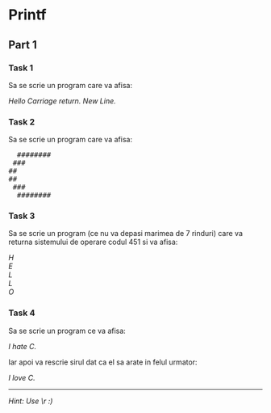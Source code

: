 # Printf

## Part 1

### Task 1
Sa se scrie un program care va afisa:

*Hello*
*Carriage return. New Line.*

### Task 2
Sa se scrie un program care va afisa:
<pre>
  ########  
 ###  
##  
##  
 ###    
  ########
</pre>

### Task 3
Sa se scrie un program (ce nu va depasi marimea de 7 rinduri) care va returna sistemului de operare codul 451 si va afisa:

*H*  
*E*  
*L*  
*L*  
*O*  

### Task 4
Sa se scrie un program ce va afisa:

*I hate C.*

Iar apoi va rescrie sirul dat ca el sa arate in felul urmator:

*I love C.*

----------------
*Hint: Use \r :)*
